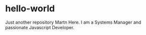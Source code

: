# hello-world
Just another repository
Martn Here. I am a Systems Manager and passionate Javascript Developer. 
